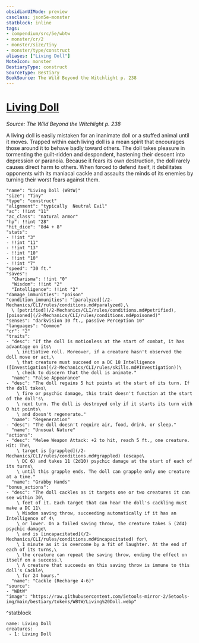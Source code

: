 ```yaml
---
obsidianUIMode: preview
cssclass: json5e-monster
statblock: inline
tags:
- compendium/src/5e/wbtw
- monster/cr/2
- monster/size/tiny
- monster/type/construct
aliases: ["Living Doll"]
NoteIcon: monster
BestiaryType: construct
SourceType: Bestiary
BookSource: The Wild Beyond the Witchlight p. 238
---
```

# [Living Doll](2-Mechanics/CLI/bestiary/construct/living-doll-wbtw.md)
*Source: The Wild Beyond the Witchlight p. 238*  

A living doll is easily mistaken for an inanimate doll or a stuffed animal until it moves. Trapped within each living doll is a mean spirit that encourages those around it to behave badly toward others. The doll takes pleasure in tormenting the guilt-ridden and despondent, hastening their descent into depression or paranoia. Because it fears its own destruction, the doll rarely causes direct harm to others. When forced to defend itself, it debilitates opponents with its maniacal cackle and assaults the minds of its enemies by turning their worst fears against them.

```statblock
"name": "Living Doll (WBtW)"
"size": "Tiny"
"type": "construct"
"alignment": "typically  Neutral Evil"
"ac": !!int "11"
"ac_class": "natural armor"
"hp": !!int "28"
"hit_dice": "8d4 + 8"
"stats":
- !!int "3"
- !!int "11"
- !!int "13"
- !!int "10"
- !!int "10"
- !!int "7"
"speed": "30 ft."
"saves":
  "Charisma": !!int "0"
  "Wisdom": !!int "2"
  "Intelligence": !!int "2"
"damage_immunities": "poison"
"condition_immunities": "[paralyzed](/2-Mechanics/CLI/rules/conditions.md#paralyzed),\
  \ [petrified](/2-Mechanics/CLI/rules/conditions.md#petrified), [poisoned](/2-Mechanics/CLI/rules/conditions.md#poisoned)"
"senses": "darkvision 30 ft., passive Perception 10"
"languages": "Common"
"cr": "2"
"traits":
- "desc": "If the doll is motionless at the start of combat, it has advantage on its\
    \ initiative roll. Moreover, if a creature hasn't observed the doll move or act,\
    \ that creature must succeed on a DC 18 Intelligence ([Investigation](/2-Mechanics/CLI/rules/skills.md#Investigation))\
    \ check to discern that the doll is animate."
  "name": "False Appearance"
- "desc": "The doll regains 5 hit points at the start of its turn. If the doll takes\
    \ fire or psychic damage, this trait doesn't function at the start of the doll's\
    \ next turn. The doll is destroyed only if it starts its turn with 0 hit points\
    \ and doesn't regenerate."
  "name": "Regeneration"
- "desc": "The doll doesn't require air, food, drink, or sleep."
  "name": "Unusual Nature"
"actions":
- "desc": "Melee Weapon Attack: +2 to hit, reach 5 ft., one creature. Hit: The\
    \ target is [grappled](/2-Mechanics/CLI/rules/conditions.md#grappled) (escape\
    \ DC 6) and takes 11 (2d10) psychic damage at the start of each of its turns\
    \ until this grapple ends. The doll can grapple only one creature at a time."
  "name": "Grabby Hands"
"bonus_actions":
- "desc": "The doll cackles as it targets one or two creatures it can see within 30\
    \ feet of it. Each target that can hear the doll's cackling must make a DC 11\
    \ Wisdom saving throw, succeeding automatically if it has an Intelligence of 4\
    \ or lower. On a failed saving throw, the creature takes 5 (2d4) psychic damage\
    \ and is [incapacitated](/2-Mechanics/CLI/rules/conditions.md#incapacitated) for\
    \ 1 minute as it is overcome by a fit of laughter. At the end of each of its turns,\
    \ the creature can repeat the saving throw, ending the effect on itself on a success.\
    \ A creature that succeeds on this saving throw is immune to this doll's Cackle\
    \ for 24 hours."
  "name": "Cackle (Recharge 4-6)"
"source":
- "WBtW"
"image": "https://raw.githubusercontent.com/5etools-mirror-2/5etools-img/main/bestiary/tokens/WBtW/Living%20Doll.webp"
```
^statblock

```encounter-table
name: Living Doll
creatures:
 - 1: Living Doll
```